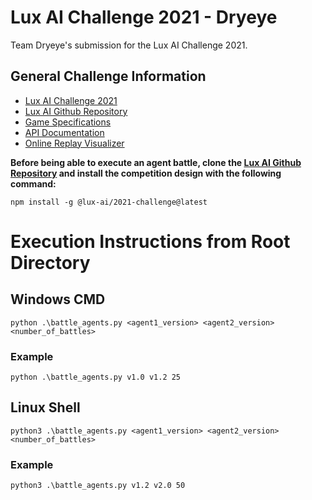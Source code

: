 # Lux AI Challenge 2021 - Dryeye
Team Dryeye's submission for the Lux AI Challenge 2021.

## General Challenge Information 
* [Lux AI Challenge 2021](https://www.kaggle.com/c/lux-ai-2021/overview)
* [Lux AI Github Repository](https://github.com/Lux-AI-Challenge/Lux-Design-2021)
* [Game Specifications](https://www.lux-ai.org/specs-2021)
* [API Documentation](https://github.com/Lux-AI-Challenge/Lux-Design-2021/tree/master/kits)
* [Online Replay Visualizer](https://2021vis.lux-ai.org/)

**Before being able to execute an agent battle, clone the [Lux AI Github Repository](https://github.com/Lux-AI-Challenge/Lux-Design-2021) and install the competition design with the following command:**

`npm install -g @lux-ai/2021-challenge@latest`

# Execution Instructions from Root Directory
## Windows CMD
`python .\battle_agents.py <agent1_version> <agent2_version> <number_of_battles>`
### Example
`python .\battle_agents.py v1.0 v1.2 25`
## Linux Shell
`python3 .\battle_agents.py <agent1_version> <agent2_version> <number_of_battles>`
### Example
`python3 .\battle_agents.py v1.2 v2.0 50`
